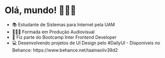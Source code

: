 <h1>Olá, mundo! 🙋🏾‍♀️</h1>
<ul>
  <li> 📚 Estudante de Sistemas para Internet pela UAM </li>
  <li> 👩🏾‍🎓 Formada em Produção Audiovisual</li>
  <li> 📓 Fiz parte do Bootcamp Inter Frontend Developer</li>
  <li> 💻 Desenvolvendo projetos de UI Design pelo #DailyUI - Disponíveis no Behance: https://www.behance.net/taainaoliv39d2</li>
</ul>
